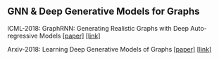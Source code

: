 ## GNN & Deep Generative Models for Graphs

ICML-2018: GraphRNN: Generating Realistic Graphs with Deep Auto-regressive Models [[paper]](./papers/1802.08773.pdf) [[link]](https://arxiv.org/abs/1802.08773)


Arxiv-2018: Learning Deep Generative Models of Graphs [[paper]](./papers/1803.03324.pdf) [[link]](https://arxiv.org/abs/1803.03324)















